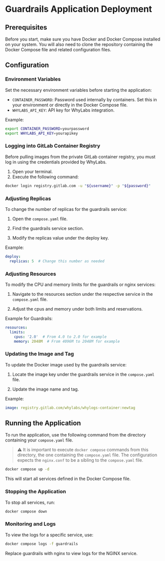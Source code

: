 # Guardrails Application Deployment

## Prerequisites

Before you start, make sure you have Docker and Docker Compose installed on your system. You will also need to clone the repository containing the Docker Compose file and related configuration files.

## Configuration

### Environment Variables

Set the necessary environment variables before starting the application:

- `CONTAINER_PASSWORD`: Password used internally by containers. Set this in your environment or directly in the Docker Compose file.
- `WHYLABS_API_KEY`: API key for WhyLabs integration.

Example:

```bash
export CONTAINER_PASSWORD=yourpassword
export WHYLABS_API_KEY=yourapikey
```

### Logging into GitLab Container Registry

Before pulling images from the private GitLab container registry, you must log
in using the credentials provided by WhyLabs. 

1. Open your terminal.
2. Execute the following command:

```bash
docker login registry.gitlab.com -u "${username}" -p "${password}"
```

### Adjusting Replicas

To change the number of replicas for the guardrails service:

1. Open the `compose.yaml` file.

1. Find the guardrails service section.

1. Modify the replicas value under the deploy key.

Example:

```yaml
deploy:
  replicas: 5  # Change this number as needed
```

### Adjusting Resources

To modify the CPU and memory limits for the guardrails or nginx services:

1. Navigate to the resources section under the respective service in the
`compose.yaml` file.

1. Adjust the cpus and memory under both limits and reservations.

Example for Guardrails:

```yaml
resources:
  limits:
    cpus: '2.0'  # From 4.0 to 2.0 for example
    memory: 2048M  # From 4096M to 2048M for example
```

### Updating the Image and Tag

To update the Docker image used by the guardrails service:

1. Locate the image key under the guardrails service in the
`compose.yaml` file.

1. Update the image name and tag.

Example:

```yaml
image: registry.gitlab.com/whylabs/whylogs-container:newtag
```
## Running the Application

To run the application, use the following command from the directory containing
your `compose.yaml` file.

> :warning: It is important to execute `docker compose` commands from this
directory, the one containing the `compose.yaml` file. The configuration expects
the `nginx.conf` to be a sibling to the `compose.yaml` file.

```bash
docker compose up -d
```

This will start all services defined in the Docker Compose file.

### Stopping the Application

To stop all services, run:

```bash
docker compose down
```

### Monitoring and Logs

To view the logs for a specific service, use:

```bash
docker compose logs -f guardrails
```

Replace guardrails with nginx to view logs for the NGINX service.
